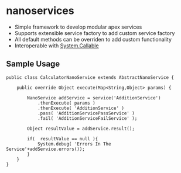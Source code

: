 # nanoservices 
- Simple framework to develop modular apex services
- Supports extensible service factory to add custom service factory
- All default methods can be overriden to add custom functionality
- Interoperable with [System.Callable](https://developer.salesforce.com/docs/atlas.en-us.apexcode.meta/apexcode/apex_interface_System_Callable.htm)


## Sample Usage

```
public class CalculatorNanoService extends AbstractNanoService {
	
    public override Object execute(Map<String,Object> params) {
        
        NanoService addService = service('AdditionService')
            .thenExecute( params )
            .thenExecute( 'AdditionService' )
            .pass( 'AdditionServicePassService' )
            .fail( 'AdditionServiceFailService' );

        Object resultValue = addService.result();

        if(  resultValue == null ){
        	System.debug( 'Errors In The Service'+addService.errors());
        }   
    }
}
```



